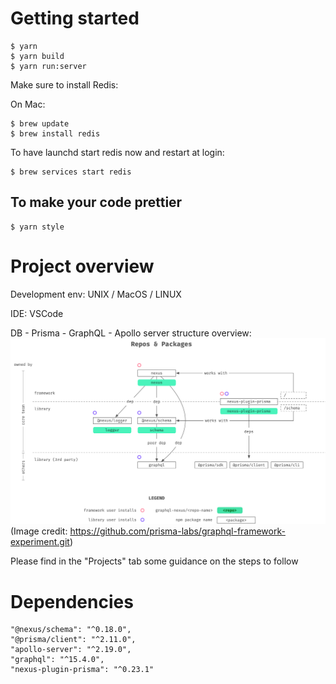 # Getting started

```
$ yarn
$ yarn build
$ yarn run:server
```

Make sure to install Redis:

On Mac:

```
$ brew update
$ brew install redis
```

To have launchd start redis now and restart at login:
```
$ brew services start redis
```

## To make your code prettier

```
$ yarn style
```

# Project overview
Development env: UNIX / MacOS / LINUX

IDE: VSCode

DB - Prisma - GraphQL - Apollo server structure overview:
![image](https://github.com/BASARANOMO/harvestr_project_graphQL/blob/main/IMG/structure.png)
(Image credit: https://github.com/prisma-labs/graphql-framework-experiment.git)

Please find in the "Projects" tab some guidance on the steps to follow

# Dependencies

```
"@nexus/schema": "^0.18.0",
"@prisma/client": "^2.11.0",
"apollo-server": "^2.19.0",
"graphql": "^15.4.0",
"nexus-plugin-prisma": "^0.23.1"
```
